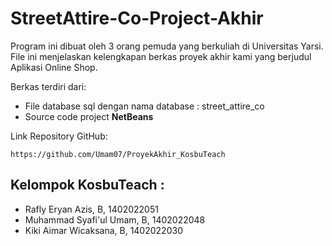 # StreetAttire-Co-Project-Akhir
Program ini dibuat oleh 3 orang pemuda yang berkuliah di Universitas Yarsi.
File ini menjelaskan kelengkapan berkas proyek akhir kami yang berjudul Aplikasi Online Shop. 

Berkas terdiri dari:
- File database sql dengan nama database : street_attire_co
- Source code project **NetBeans**


Link Repository GitHub: 
```
https://github.com/Umam07/ProyekAkhir_KosbuTeach
```

## Kelompok KosbuTeach :
- Rafly Eryan Azis, B, 1402022051
- Muhammad Syafi'ul Umam, B, 1402022048
- Kiki Aimar Wicaksana, B, 1402022030

